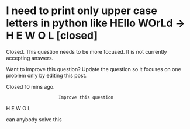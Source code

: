 
# I need to print only upper case letters in python like HEllo WOrLd -> H E W O L [closed]







Closed. This question needs to be more focused. It is not currently accepting answers.
                        
                    










Want to improve this question? Update the question so it focuses on one problem only by editing this post.


Closed 10 mins ago.







                        Improve this question
                    




H E W O L

can anybody solve this

        